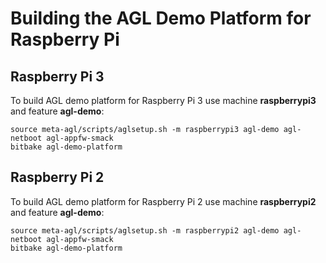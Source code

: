# Building the AGL Demo Platform for Raspberry Pi

## Raspberry Pi 3

To build AGL demo platform for Raspberry Pi 3 use machine **raspberrypi3** and feature **agl-demo**:

```
source meta-agl/scripts/aglsetup.sh -m raspberrypi3 agl-demo agl-netboot agl-appfw-smack
bitbake agl-demo-platform
```

## Raspberry Pi 2

To build AGL demo platform for Raspberry Pi 2 use machine **raspberrypi2** and feature **agl-demo**:

```
source meta-agl/scripts/aglsetup.sh -m raspberrypi2 agl-demo agl-netboot agl-appfw-smack
bitbake agl-demo-platform
```
